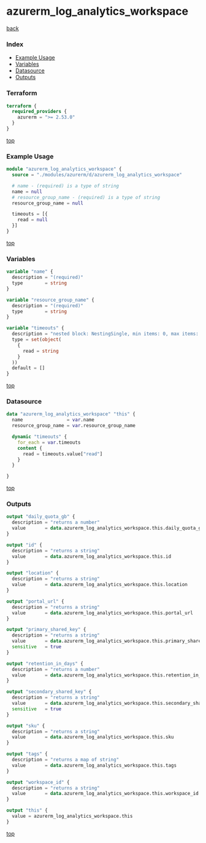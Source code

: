# azurerm_log_analytics_workspace

[back](../azurerm.md)

### Index

- [Example Usage](#example-usage)
- [Variables](#variables)
- [Datasource](#datasource)
- [Outputs](#outputs)

### Terraform

```terraform
terraform {
  required_providers {
    azurerm = ">= 2.53.0"
  }
}
```

[top](#index)

### Example Usage

```terraform
module "azurerm_log_analytics_workspace" {
  source = "./modules/azurerm/d/azurerm_log_analytics_workspace"

  # name - (required) is a type of string
  name = null
  # resource_group_name - (required) is a type of string
  resource_group_name = null

  timeouts = [{
    read = null
  }]
}
```

[top](#index)

### Variables

```terraform
variable "name" {
  description = "(required)"
  type        = string
}

variable "resource_group_name" {
  description = "(required)"
  type        = string
}

variable "timeouts" {
  description = "nested block: NestingSingle, min items: 0, max items: 0"
  type = set(object(
    {
      read = string
    }
  ))
  default = []
}
```

[top](#index)

### Datasource

```terraform
data "azurerm_log_analytics_workspace" "this" {
  name                = var.name
  resource_group_name = var.resource_group_name

  dynamic "timeouts" {
    for_each = var.timeouts
    content {
      read = timeouts.value["read"]
    }
  }

}
```

[top](#index)

### Outputs

```terraform
output "daily_quota_gb" {
  description = "returns a number"
  value       = data.azurerm_log_analytics_workspace.this.daily_quota_gb
}

output "id" {
  description = "returns a string"
  value       = data.azurerm_log_analytics_workspace.this.id
}

output "location" {
  description = "returns a string"
  value       = data.azurerm_log_analytics_workspace.this.location
}

output "portal_url" {
  description = "returns a string"
  value       = data.azurerm_log_analytics_workspace.this.portal_url
}

output "primary_shared_key" {
  description = "returns a string"
  value       = data.azurerm_log_analytics_workspace.this.primary_shared_key
  sensitive   = true
}

output "retention_in_days" {
  description = "returns a number"
  value       = data.azurerm_log_analytics_workspace.this.retention_in_days
}

output "secondary_shared_key" {
  description = "returns a string"
  value       = data.azurerm_log_analytics_workspace.this.secondary_shared_key
  sensitive   = true
}

output "sku" {
  description = "returns a string"
  value       = data.azurerm_log_analytics_workspace.this.sku
}

output "tags" {
  description = "returns a map of string"
  value       = data.azurerm_log_analytics_workspace.this.tags
}

output "workspace_id" {
  description = "returns a string"
  value       = data.azurerm_log_analytics_workspace.this.workspace_id
}

output "this" {
  value = azurerm_log_analytics_workspace.this
}
```

[top](#index)